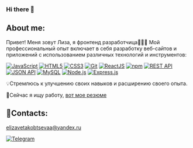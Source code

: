 ### Hi there 👋

## About me:
Привет! Меня зовут Лиза, я фронтенд разработчица👩🏽‍💻 
Мой профессиональный опыт включает в себя разработку веб-сайтов и приложений с использованием различных технологий и инструментов:

[![JavaScript](https://img.shields.io/badge/-JavaScript-yellow?style=for-the-badge&logo=javascript&logoColor=white)](https://github.com/Lkobtseva/Lkobtseva)
[![HTML5](https://img.shields.io/badge/-HTML5-red?style=for-the-badge&logo=html5&logoColor=white)](https://github.com/Lkobtseva/Lkobtseva)
[![CSS3](https://img.shields.io/badge/-CSS3-blue?style=for-the-badge&logo=css3&logoColor=white)](https://github.com/Lkobtseva/Lkobtseva)
[![Git](https://img.shields.io/badge/-Git-orange?style=for-the-badge&logo=git&logoColor=white)](https://github.com/Lkobtseva/Lkobtseva)
[![ReactJS](https://img.shields.io/badge/-ReactJS-blue?style=for-the-badge&logo=react&logoColor=white)](https://github.com/Lkobtseva/Lkobtseva)
[![npm](https://img.shields.io/badge/-npm-red?style=for-the-badge&logo=npm&logoColor=white)](https://github.com/Lkobtseva/Lkobtseva)
[![REST API](https://img.shields.io/badge/-REST%20API-green?style=for-the-badge)](https://github.com/Lkobtseva/Lkobtseva)
[![JSON API](https://img.shields.io/badge/-JSON%20API-orange?style=for-the-badge)](https://github.com/Lkobtseva/Lkobtseva)
[![MySQL](https://img.shields.io/badge/-MySQL-blue?style=for-the-badge&logo=mysql&logoColor=white)](https://github.com/Lkobtseva/Lkobtseva)
[![Node.js](https://img.shields.io/badge/-Node.js-green?style=for-the-badge&logo=node.js&logoColor=white)](https://github.com/Lkobtseva/Lkobtseva)
[![Express.js](https://img.shields.io/badge/-Express.js-yellow?style=for-the-badge&logo=express&logoColor=white)](https://github.com/Lkobtseva/Lkobtseva)

💡Стремлюсь к улучшению своих навыков и расширению своего опыта.

🌱Cейчас я ищу работу, [вот мое резюме](https://drive.google.com/file/d/1yngaY6SPx4iPjvXk6-64TqS81keuoNhA/view?usp=sharing)

## 📲Contacts:
elizavetakobtsevaa@yandex.ru

[![Telegram](https://img.shields.io/badge/Telegram-%40baeli1-blue?style=for-the-badge&logo=telegram)](https://t.me/baeli1)






